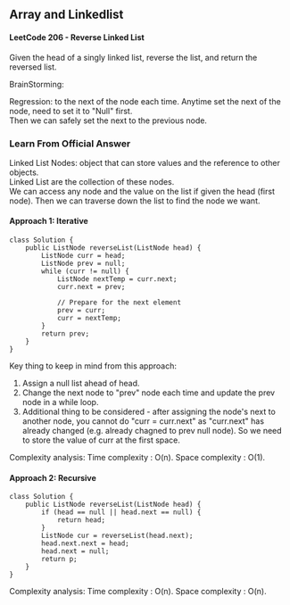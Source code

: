 ## Array and Linkedlist

#### LeetCode 206 - Reverse Linked List

Given the head of a singly linked list, reverse the list, and return the reversed list.

BrainStorming:

Regression: to the next of the node each time.
Anytime set the next of the node, need to set it to "Null" first. <br>
Then we can safely set the next to the previous node. 

### Learn From Official Answer

Linked List Nodes: object that can store values and the reference to other objects. <br>
Linked List are the collection of these nodes. <br>
We can access any node and the value on the list if given the head (first node). Then we can traverse down the list to find the node we want. <br>

#### Approach 1: Iterative

```
class Solution {
    public ListNode reverseList(ListNode head) {
        ListNode curr = head;
        ListNode prev = null;
        while (curr != null) {
            ListNode nextTemp = curr.next;
            curr.next = prev;
            
            // Prepare for the next element
            prev = curr;
            curr = nextTemp;
        }
        return prev;
    }
}
```
Key thing to keep in mind from this approach:

1. Assign a null list ahead of head. <br>
2. Change the next node to "prev" node each time and update the prev node in a while loop. <br>
3. Additional thing to be considered - after assigning the node's next to another node, you cannot do "curr = curr.next" as "curr.next" has already changed (e.g. already chagned to prev null node). So we need to store the value of curr at the first space. 

Complexity analysis: Time complexity : O(n). Space complexity : O(1).


#### Approach 2: Recursive

```
class Solution {
    public ListNode reverseList(ListNode head) {
        if (head == null || head.next == null) {
            return head;
        }
        ListNode cur = reverseList(head.next);
        head.next.next = head;
        head.next = null;
        return p;
    }
}
```

Complexity analysis: Time complexity : O(n). Space complexity : O(n).